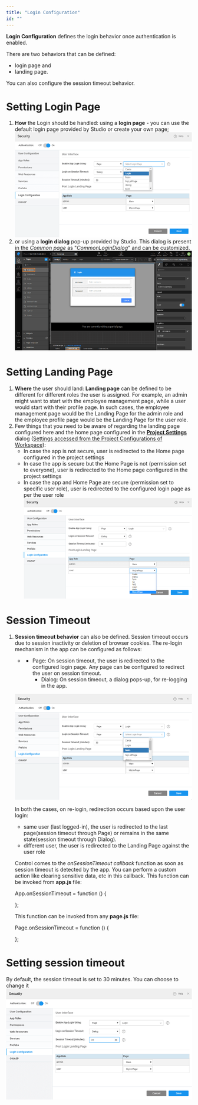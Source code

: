 ```yaml
---
title: "Login Configuration"
id: ""
---
```


**Login Configuration** defines the login behavior once authentication is enabled.

There are two behaviors that can be defined:

- login page and
- landing page.

You can also configure the session timeout behavior.

# Setting Login Page

1. **How** the Login should be handled: using a **login page** - you can use the default login page provided by Studio or create your own page; [![](/learn/assets/security_loginpage_1.png)](/learn/assets/security_loginpage_1.png)
2. or using a **login dialog** pop-up provided by Studio. This dialog is present in the _Common page_ as "_CommonLoginDialog_" and can be customized. [![](/learn/assets/security_logindialog.png)](/learn/assets/security_logindialog.png)

# Setting Landing Page

1. **Where** the user should land: **Landing page** can be defined to be different for different roles the user is assigned. For example, an admin might want to start with the employee management page, while a user would start with their profile page. In such cases, the employee management page would be the Landing Page for the admin role and the employee profile page would be the Landing Page for the user role.
2. Few things that you need to be aware of regarding the landing page configured here and the home page configured in the [**Project Settings**](/learn/app-development/wavemaker-overview/product-walkthrough#project-settings) dialog ([Settings accessed from the Project Configurations of Workspace](/learn/app-development/wavemaker-overview/product-walkthrough/#project-workspace)):
    - In case the app is not secure, user is redirected to the Home page configured in the project settings
    - In case the app is secure but the Home Page is not (permission set to everyone), user is redirected to the Home page configured in the project settings
    - In case the app and Home Page are secure (permission set to specific user role), user is redirected to the configured login page as per the user role [![](/learn/assets/security_landingpage.png)](/learn/assets/security_landingpage.png)

# Session Timeout

1. **Session timeout behavior** can also be defined. Session timeout occurs due to session inactivity or deletion of browser cookies. The re-login mechanism in the app can be configured as follows:
    
    - - Page: On session timeout, the user is redirected to the configured login page. Any page can be configured to redirect the user on session timeout.
        - Dialog: On session timeout, a dialog pops-up, for re-logging in the app.
    
    [![](/learn/assets/security_reloginpage.png)](/learn/assets/security_reloginpage.png)
    
    In both the cases, on re-login, redirection occurs based upon the user login:
    
    - same user (last logged-in), the user is redirected to the last page(session timeout through Page) or remains in the same state(session timeout through Dialog).
    - different user, the user is redirected to the Landing Page against the user role
    
    Control comes to the _onSessionTimeout callback_ function as soon as session timeout is detected by the app. You can perform a custom action like clearing sensitive data, etc in this callback. This function can be invoked from **app.js** file:
    
    App.onSessionTimeout = function () {
    
    };
    
    This function can be invoked from any **page.js** file:
    
    Page.onSessionTimeout = function () {
    
    };
    

# Setting session timeout

By default, the session timeout is set to 30 minutes. You can choose to change it [![](/learn/assets/security_timeout.png)](/learn/assets/security_timeout.png)

